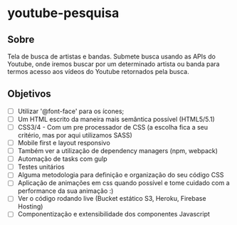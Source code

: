 # youtube-pesquisa

## Sobre
Tela de busca de artistas e bandas. Submete busca usando as APIs do Youtube, onde iremos buscar por um determinado artista ou banda para termos acesso aos vídeos do Youtube retornados pela busca.

## Objetivos
- [ ]  Utilizar '@font-face' para os ícones;
- [ ]  Um HTML escrito da maneira mais semântica possível (HTML5/5.1)
- [ ]  CSS3/4 - Com um pre processador de CSS (a escolha fica a seu critério, mas por aqui utilizamos SASS)
- [ ]  Mobile first e layout responsivo
- [ ]  Também ver a utilização de dependency managers (npm, webpack)
- [ ]  Automação de tasks com gulp
- [ ]  Testes unitários
- [ ]  Alguma metodologia para definição e organização do seu código CSS
- [ ]  Aplicação de animações em css quando possível e tome cuidado com a performance da sua animação :)
- [ ]  Ver o código rodando live (Bucket estático S3, Heroku, Firebase Hosting)
- [ ]  Componentização e extensibilidade dos componentes Javascript
